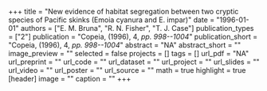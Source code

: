 +++
title = "New evidence of habitat segregation between two cryptic species of Pacific skinks (Emoia cyanura and E. impar)"
date = "1996-01-01"
authors = ["E. M. Bruna", "R. N. Fisher", "T. J. Case"]
publication_types = ["2"]
publication = "Copeia, (1996), 4, _pp. 998--1004_"
publication_short = "Copeia, (1996), 4, _pp. 998--1004_"
abstract = "NA"
abstract_short = ""
image_preview = ""
selected = false
projects = []
tags = []
url_pdf = "NA"
url_preprint = ""
url_code = ""
url_dataset = ""
url_project = ""
url_slides = ""
url_video = ""
url_poster = ""
url_source = ""
math = true
highlight = true
[header]
image = ""
caption = ""
+++
